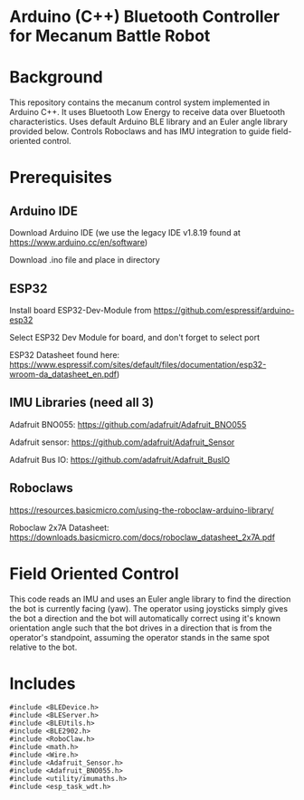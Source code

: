 # Arduino (C++) Bluetooth Controller for Mecanum Battle Robot
# Background
This repository contains the mecanum control system implemented in Arduino C++.
It uses Bluetooth Low Energy to receive data over Bluetooth characteristics. Uses default Arduino BLE library and an Euler angle library provided below.
Controls Roboclaws and has IMU integration to guide field-oriented control.

# Prerequisites
## Arduino IDE
Download Arduino IDE (we use the legacy IDE v1.8.19 found at https://www.arduino.cc/en/software)

Download .ino file and place in directory

## ESP32
Install board ESP32-Dev-Module from https://github.com/espressif/arduino-esp32

Select ESP32 Dev Module for board, and don't forget to select port

ESP32 Datasheet found here: https://www.espressif.com/sites/default/files/documentation/esp32-wroom-da_datasheet_en.pdf)

## IMU Libraries (need all 3)
Adafruit BNO055: https://github.com/adafruit/Adafruit_BNO055

Adafruit sensor: https://github.com/adafruit/Adafruit_Sensor

Adafruit Bus IO: https://github.com/adafruit/Adafruit_BusIO

## Roboclaws
https://resources.basicmicro.com/using-the-roboclaw-arduino-library/

Roboclaw 2x7A Datasheet: https://downloads.basicmicro.com/docs/roboclaw_datasheet_2x7A.pdf

# Field Oriented Control
This code reads an IMU and uses an Euler angle library to find the direction the bot is currently facing (yaw). The operator using joysticks simply gives the bot a direction
and the bot will automatically correct using it's known orientation angle such that the bot drives in a direction that is from the operator's standpoint,
assuming the operator stands in the same spot relative to the bot.

# Includes
```
#include <BLEDevice.h>
#include <BLEServer.h>
#include <BLEUtils.h>
#include <BLE2902.h>
#include <RoboClaw.h>
#include <math.h>
#include <Wire.h>
#include <Adafruit_Sensor.h>
#include <Adafruit_BNO055.h>
#include <utility/imumaths.h>
#include <esp_task_wdt.h>
```

